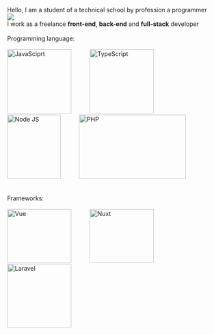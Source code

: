 Hello, I am a student of a technical school by profession a programmer <br>
<img src="https://user-images.githubusercontent.com/106549605/230705555-18ac0179-1242-4575-a8da-0e26950a483b.png" /> <br>
I work as a freelance <b>front-end</b>, <b>back-end</b> and <b>full-stack</b> developer<br>
<br>
Programming language:<br><br>
<img src="https://upload.wikimedia.org/wikipedia/commons/thumb/6/6a/JavaScript-logo.png/640px-JavaScript-logo.png" alt="JavaSciprt" title="JavaScript" width="150" height="150" /> &nbsp;&nbsp;&nbsp;&nbsp;&nbsp;&nbsp;&nbsp;&nbsp;&nbsp;
<img src="https://upload.wikimedia.org/wikipedia/commons/thumb/4/4c/Typescript_logo_2020.svg/1200px-Typescript_logo_2020.svg.png" alt="TypeScript" title="TypeScript" width="150" height="150" /> &nbsp;&nbsp;&nbsp;&nbsp;&nbsp;&nbsp;&nbsp;&nbsp;&nbsp;
<img src="https://static-00.iconduck.com/assets.00/node-js-icon-227x256-913nazt0.png" alt="Node JS" title="Node JS" width="125" height="150" /> &nbsp;&nbsp;&nbsp;&nbsp;&nbsp;&nbsp;&nbsp;&nbsp;&nbsp;
<img src="https://upload.wikimedia.org/wikipedia/commons/thumb/2/27/PHP-logo.svg/2560px-PHP-logo.svg.png" alt="PHP" title="PHP" width="250" height="150" />
<br><br><br>
Frameworks:<br><br>
<img src="https://upload.wikimedia.org/wikipedia/commons/thumb/9/95/Vue.js_Logo_2.svg/1184px-Vue.js_Logo_2.svg.png" alt="Vue" title="Vue" width="150" height="125" /> &nbsp;&nbsp;&nbsp;&nbsp;&nbsp;&nbsp;&nbsp;&nbsp;&nbsp;
<img src="https://upload.wikimedia.org/wikipedia/commons/thumb/a/ae/Nuxt_logo.svg/2560px-Nuxt_logo.svg.png" alt="Nuxt" title="Nuxt" width="150" height="125" /> &nbsp;&nbsp;&nbsp;&nbsp;&nbsp;&nbsp;&nbsp;&nbsp;&nbsp;
<img src="https://upload.wikimedia.org/wikipedia/commons/thumb/9/9a/Laravel.svg/985px-Laravel.svg.png" alt="Laravel" title="Laravel" width="150" height="150" /> &nbsp;&nbsp;&nbsp;&nbsp;&nbsp;&nbsp;&nbsp;&nbsp;&nbsp;
<br><br>
